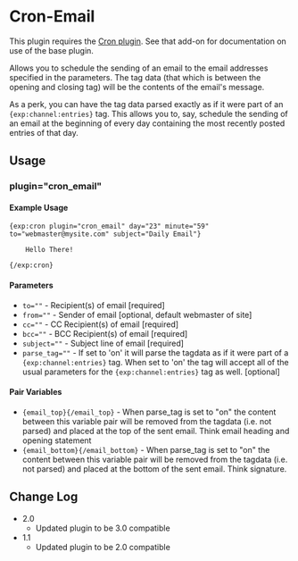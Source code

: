 # Cron-Email

This plugin requires the [Cron plugin](https://github.com/EllisLab/Cron). See that add-on for documentation on use of the base plugin.

Allows you to schedule the sending of an email to the email addresses specified in the parameters. The tag data (that which is between the opening and closing tag) will be the contents of the email's message.

As a perk, you can have the tag data parsed exactly as if it were part of an `{exp:channel:entries}` tag. This allows you to, say, schedule the sending of an email at the beginning of every day containing the most recently posted entries of that day.

## Usage

### plugin="cron_email"

#### Example Usage

    {exp:cron plugin="cron_email" day="23" minute="59" to="webmaster@mysite.com" subject="Daily Email"}

        Hello There!

    {/exp:cron}

#### Parameters

- `to=""` - Recipient(s) of email [required]
- `from=""` - Sender of email [optional, default webmaster of site]
- `cc=""` - CC Recipient(s) of email [required]
- `bcc=""` - BCC Recipient(s) of email [required]
- `subject=""` - Subject line of email [required]
- `parse_tag=""` - If set to 'on' it will parse the tagdata as if it were part of a
`{exp:channel:entries}` tag. When set to 'on' the tag will accept all of the usual
parameters for the `{exp:channel:entries}` tag as well. [optional]

#### Pair Variables

- `{email_top}{/email_top}` - When parse_tag is set to "on" the content between this variable pair will be removed from
the tagdata (i.e. not parsed) and placed at the top of the sent email. Think email heading and opening statement
- `{email_bottom}{/email_bottom}` - When parse_tag is set to "on" the content between this variable pair will be removed from
the tagdata (i.e. not parsed) and placed at the bottom of the sent email. Think signature.



## Change Log

- 2.0
	- Updated plugin to be 3.0 compatible
- 1.1
	- Updated plugin to be 2.0 compatible
